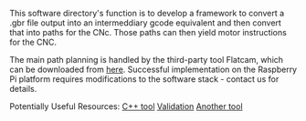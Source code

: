 This software directory's function is to develop a framework to convert a .gbr
file output into an intermeddiary gcode equivalent and then convert that into
paths for the CNc. Those paths can then yield motor instructions for the CNC.

The main path planning is handled by the third-party tool Flatcam, which can be
downloaded from [here](http://flatcam.org/manual/installation.html). Successful 
implementation on the Raspberry Pi platform requires modifications to the software
stack - contact us for details.

Potentially Useful Resources:
[C++ tool](https://github.com/pcb2gcode/pcb2gcode)
[Validation](https://carbide3d.com/apps/pcb/)
[Another tool](https://github.com/Nikolay-Kha/PCBConverter)
